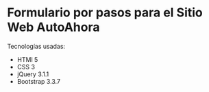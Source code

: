# Formulario por pasos para el Sitio Web AutoAhora
Tecnologías usadas:
* HTMl 5
* CSS 3
* jQuery 3.1.1
* Bootstrap 3.3.7
